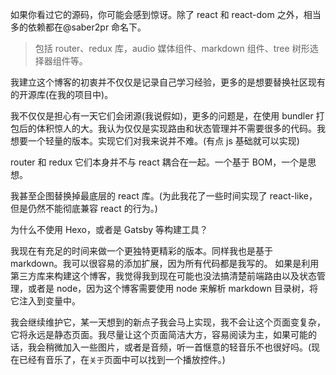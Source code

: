 如果你看过它的源码，你可能会感到惊讶。除了 react 和 react-dom 之外，相当多的依赖都在@saber2pr 命名下。

> 包括 router、redux 库，audio 媒体组件、markdown 组件、tree 树形选择器组件等。

我建立这个博客的初衷并不仅仅是记录自己学习经验，更多的是想要替换社区现有的开源库(在我的项目中)。

我不仅仅是担心有一天它们会闭源(我说假如)，更多的问题是，在使用 bundler 打包后的体积惊人的大。我认为仅仅是实现路由和状态管理并不需要很多的代码。我想要一个轻量的版本。实现它们对我来说并不难。(有点 js 基础就可以实现)

router 和 redux 它们本身并不与 react 耦合在一起。一个基于 BOM，一个是思想。

我甚至企图替换掉最底层的 react 库。(为此我花了一些时间实现了 react-like，但是仍然不能彻底兼容 react 的行为。)

为什么不使用 Hexo，或者是 Gatsby 等构建工具？

我现在有充足的时间来做一个更独特更精彩的版本。同样我也是基于 markdown。我可以很容易的添加扩展，因为所有代码都是我写的。
如果是利用第三方库来构建这个博客，我觉得我到现在可能也没法搞清楚前端路由以及状态管理，或者是 node，因为这个博客需要使用 node 来解析 markdown 目录树，将它注入到变量中。

我会继续维护它，某一天想到的新点子我会马上实现，我不会让这个页面变复杂，它将永远是静态页面。我尽量让这个页面简洁大方，容易阅读为主，如果可能的话，我会稍微加入一些图片，或者是音频，听一首惬意的轻音乐不也很好吗。(现在已经有音乐了，在`关于`页面中可以找到一个播放控件。)
